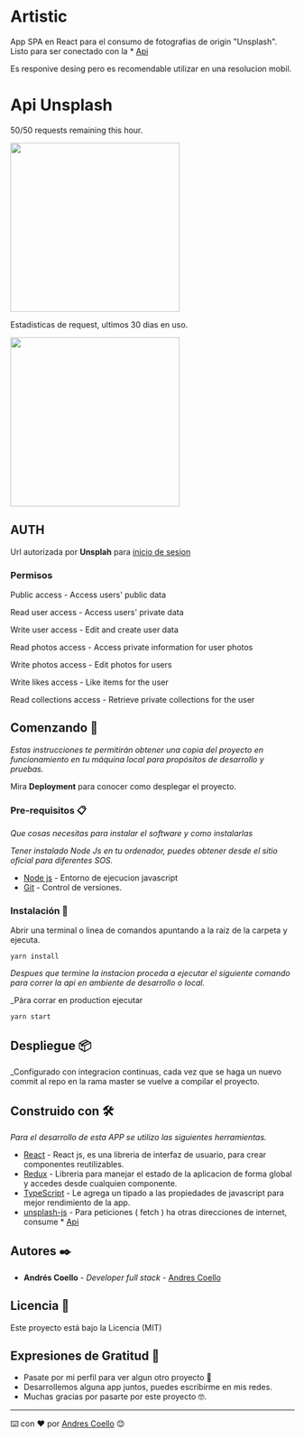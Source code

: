 # Artistic
App SPA en React para el consumo de fotografias de origin "Unsplash".
Listo para ser conectado con la * [Api](https://unsplash.com/documentation)
<p>
  Es responive desing pero es recomendable utilizar en una resolucion mobil. 
 </p>

# Api Unsplash
50/50 requests remaining this hour.
<p>
  <img height="300" src="https://scontent.fuio15-1.fna.fbcdn.net/v/t1.0-9/128579390_1706796899497862_1358016599460853604_o.jpg?_nc_cat=107&ccb=2&_nc_sid=0debeb&_nc_ohc=HgU8N6j7DXEAX89SaCI&_nc_ht=scontent.fuio15-1.fna&oh=2dbf6e243a7f76db1aa9e81378394d8a&oe=5FE7ECE1" />
</p>

Estadisticas de request, ultimos 30 dias en uso.
<p>
  <img height="300" src="https://scontent.fuio15-1.fna.fbcdn.net/v/t1.0-9/128414456_1706796962831189_5609161614081442397_n.jpg?_nc_cat=107&ccb=2&_nc_sid=0debeb&_nc_ohc=TA9YM3y17s8AX9Sx32x&_nc_ht=scontent.fuio15-1.fna&oh=a5566ec157aaf5c0aba2482d2c4f30ff&oe=5FE84C4D" />
</p>

## AUTH
Url autorizada por **Unsplah** para [inicio de sesion](https://photography-lovat.vercel.app/auth)

### Permisos
<p>
  Public access -
  Access users' public data
</p>
<p>
  Read user access -
  Access users' private data
</p>
<p>
  Write user access -
  Edit and create user data
 </p>
<p>
  Read photos access -
  Access private information for user photos
 </p>
 <p>
  Write photos access -
  Edit photos for users
 </p>
 <p>
  Write likes access -
  Like items for the user
 </p>
 <p>
  Read collections access -
  Retrieve private collections for the user
 </p>

## Comenzando 🚀

_Estas instrucciones te permitirán obtener una copia del proyecto en funcionamiento en tu máquina local para propósitos de desarrollo y pruebas._

Mira **Deployment** para conocer como desplegar el proyecto.


### Pre-requisitos 📋

_Que cosas necesitas para instalar el software y como instalarlas_

_Tener instalado Node Js en tu ordenador, puedes obtener desde el sitio oficial para diferentes SOS._
* [Node js](https://nodejs.org/es/) - Entorno de ejecucion javascript
* [Git](https://git-scm.com/) - Control de versiones.

### Instalación 🔧

Abrir una terminal o linea de comandos apuntando a la raiz de la carpeta y ejecuta.
```
yarn install
```
_Despues que termine la instacion proceda a ejecutar el siguiente comando para correr la api en ambiente de desarrollo o local._

_Pàra corrar en production ejecutar
```
yarn start
```

## Despliegue 📦

_Configurado con integracion continuas, cada vez que se haga un nuevo commit al repo en la rama master se vuelve a compilar el proyecto.

## Construido con 🛠️

_Para el desarrollo de esta APP se utilizo las siguientes herramientas._

* [React](https://es.reactjs.org/) - React js, es una libreria de interfaz de usuario, para crear componentes reutilizables.
* [Redux](https://es.redux.js.org/) - Libreria para manejar el estado de la aplicacion de forma global y accedes desde cualquien componente.
* [TypeScript](https://www.typescriptlang.org/) - Le agrega un tipado a las propiedades de javascript para mejor rendimiento de la app.
* [unsplash-js](https://github.com/unsplash/unsplash-js) - Para peticiones ( fetch ) ha otras direcciones de internet, consume * [Api](https://unsplash.com/documentation#list-photos)

## Autores ✒️

* **Andrés Coello** - *Developer full stack* - [Andres Coello](https://www.instagram.com/coellogoyes/)

## Licencia 📄

Este proyecto está bajo la Licencia (MIT)

## Expresiones de Gratitud 🎁

* Pasate por mi perfil para ver algun otro proyecto 📢
* Desarrollemos alguna app juntos, puedes escribirme en mis redes. 
* Muchas gracias por pasarte por este proyecto 🤓.


---
⌨️ con ❤️ por [Andres Coello](https://www.instagram.com/coellogoyes/) 😊
